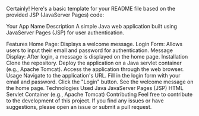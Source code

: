 
Certainly! Here's a basic template for your README file based on the provided JSP (JavaServer Pages) code:

Your App Name
Description
A simple Java web application built using JavaServer Pages (JSP) for user authentication.

Features
Home Page: Displays a welcome message.
Login Form: Allows users to input their email and password for authentication.
Message Display: After login, a message is displayed on the home page.
Installation
Clone the repository.
Deploy the application on a Java servlet container (e.g., Apache Tomcat).
Access the application through the web browser.
Usage
Navigate to the application's URL.
Fill in the login form with your email and password.
Click the "Login" button.
See the welcome message on the home page.
Technologies Used
Java
JavaServer Pages (JSP)
HTML
Servlet Container (e.g., Apache Tomcat)
Contributing
Feel free to contribute to the development of this project. If you find any issues or have suggestions, please open an issue or submit a pull request.

